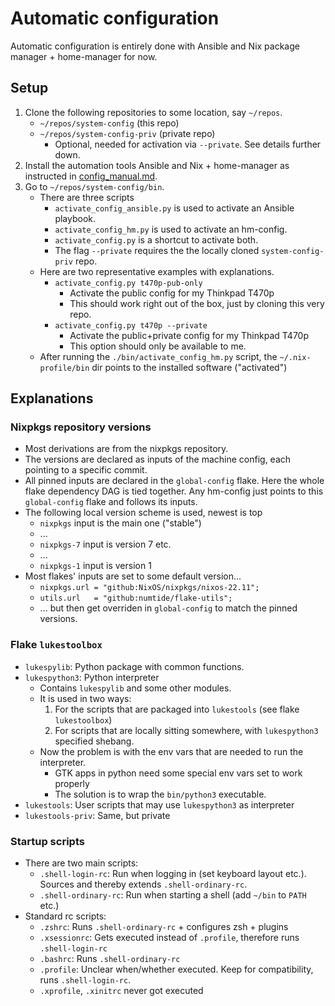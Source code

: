 # Automatic configuration
Automatic configuration is entirely done with Ansible and Nix package manager + home-manager for now.


## Setup
1. Clone the following repositories to some location, say `~/repos`.
    - `~/repos/system-config` (this repo)
    - `~/repos/system-config-priv` (private repo)
        - Optional, needed for activation via `--private`. See details further down.
2. Install the automation tools Ansible and Nix + home-manager as instructed in [config_manual.md](config_manual.md).
3. Go to `~/repos/system-config/bin`.
    - There are three scripts
        - `activate_config_ansible.py` is used to activate an Ansible playbook.
        - `activate_config_hm.py` is used to activate an hm-config.
        - `activate_config.py` is a shortcut to activate both.
        - The flag `--private` requires the the locally cloned `system-config-priv` repo.
    - Here are two representative examples with explanations.
        - `activate_config.py t470p-pub-only`
            - Activate the public config for my Thinkpad T470p
            - This should work right out of the box, just by cloning this very repo.
        - `activate_config.py t470p --private`
            - Activate the public+private config for my Thinkpad T470p
            - This option should only be available to me. 
    - After running the `./bin/activate_config_hm.py` script, the `~/.nix-profile/bin` dir points to the installed software ("activated")


## Explanations

### Nixpkgs repository versions
- Most derivations are from the nixpkgs repository.
- The versions are declared as inputs of the machine config, each pointing to a specific commit.
- All pinned inputs are declared in the `global-config` flake. Here the whole flake dependency DAG is tied together. Any hm-config just points to this `global-config` flake and follows its inputs.  
- The following local version scheme is used, newest is top
    - `nixpkgs` input is the main one ("stable")
    - ...
    - `nixpkgs-7` input is version 7 etc.
    - ...
    - `nixpkgs-1` input is version 1
- Most flakes' inputs are set to some default version...
    - `nixpkgs.url = "github:NixOS/nixpkgs/nixos-22.11";`
    - `utils.url   = "github:numtide/flake-utils";`
    - ... but then get overriden in `global-config` to match the pinned versions.


### Flake `lukestoolbox`
- `lukespylib`: Python package with common functions. 
- `lukespython3`: Python interpreter
    - Contains `lukespylib` and some other modules.
    - It is used in two ways:
        1. For the scripts that are packaged into `lukestools` (see flake `lukestoolbox`)
        2. For scripts that are locally sitting somewhere, with `lukespython3` specified shebang.
    - Now the problem is with the env vars that are needed to run the interpreter.
        - GTK apps in python need some special env vars set to work properly
        - The solution is to wrap the `bin/python3` executable.
- `lukestools`: User scripts that may use `lukespython3` as interpreter
- `lukestools-priv`: Same, but private


### Startup scripts
- There are two main scripts:
    - `.shell-login-rc`: Run when logging in (set keyboard layout etc.). Sources and thereby extends `.shell-ordinary-rc`.
    - `.shell-ordinary-rc`: Run when starting a shell (add `~/bin` to `PATH` etc.)
- Standard rc scripts:
    - `.zshrc`: Runs `.shell-ordinary-rc` + configures zsh + plugins
    - `.xsessionrc`: Gets executed instead of `.profile`, therefore runs `.shell-login-rc`
    - `.bashrc`: Runs `.shell-ordinary-rc`
    - `.profile`: Unclear when/whether executed. Keep for compatibility, runs `.shell-login-rc`.
    - `.xprofile`, `.xinitrc` never got executed